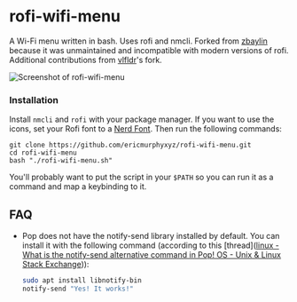 # rofi-wifi-menu

A Wi-Fi menu written in bash. Uses rofi and nmcli. Forked from [zbaylin](https://github.com/zbaylin/rofi-wifi-menu) because it was unmaintained and incompatible with modern versions of rofi. Additional contributions from [vlfldr](https://github.com/vlfldr/rofi-wifi-menu)'s fork.

![Screenshot of rofi-wifi-menu](https://user-images.githubusercontent.com/19492564/147341323-3c5cfd08-1f66-4555-b21f-038f063bcf44.png)

### Installation

Install `nmcli` and `rofi` with your package manager. If you want to use the icons, set your Rofi font to a [Nerd Font](https://github.com/ryanoasis/nerd-fonts). Then run the following commands:

```
git clone https://github.com/ericmurphyxyz/rofi-wifi-menu.git
cd rofi-wifi-menu
bash "./rofi-wifi-menu.sh"
```

You'll probably want to put the script in your `$PATH` so you can run it as a command and map a keybinding to it.

## FAQ

- Pop does not have the notify-send library installed by default. You can install it with the following command (according to this [thread]([linux - What is the notify-send alternative command in Pop! OS - Unix &amp; Linux Stack Exchange](https://unix.stackexchange.com/questions/685247/what-is-the-notify-send-alternative-command-in-pop-os))):
  
  ```bash
  sudo apt install libnotify-bin
  notify-send "Yes! It works!"  
  ```
